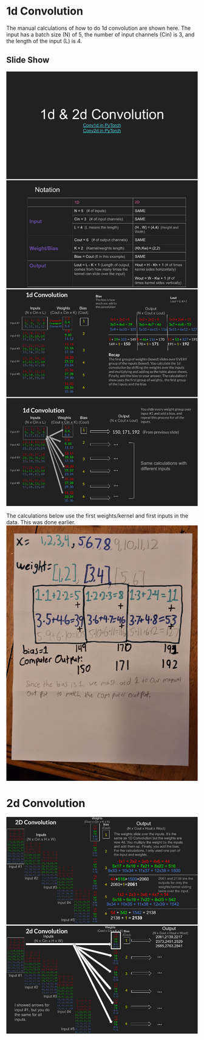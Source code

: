# 1d Convolution

The manual calculations of how to do 1d convolution are shown here. The input has a batch size (N) of 5, the number of input channels (Cin) is 3, and the length of the input (L) is 4. 

## Slide Show
![Image](Title.png)
![Image](Notation.png)
![Image](Conv1d_1.png)
![Image](Conv1d_2.png)

The calculations below use the first weights/kernel and first inputs in the data. This was done earlier.
![Image](Conv1dcomplex.jpg)

# 2d Convolution
![Image](Conv2d_1.png)
![Image](Conv2d_2.png)
